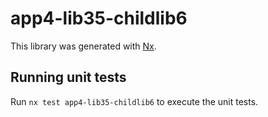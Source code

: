 # app4-lib35-childlib6

This library was generated with [Nx](https://nx.dev).

## Running unit tests

Run `nx test app4-lib35-childlib6` to execute the unit tests.
